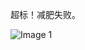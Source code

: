 超标！减肥失败。

![Image 1](https://files.e5n.cc/media_attachments/files/114/676/637/318/077/023/original/a4dcf69ac79e239b.jpg)